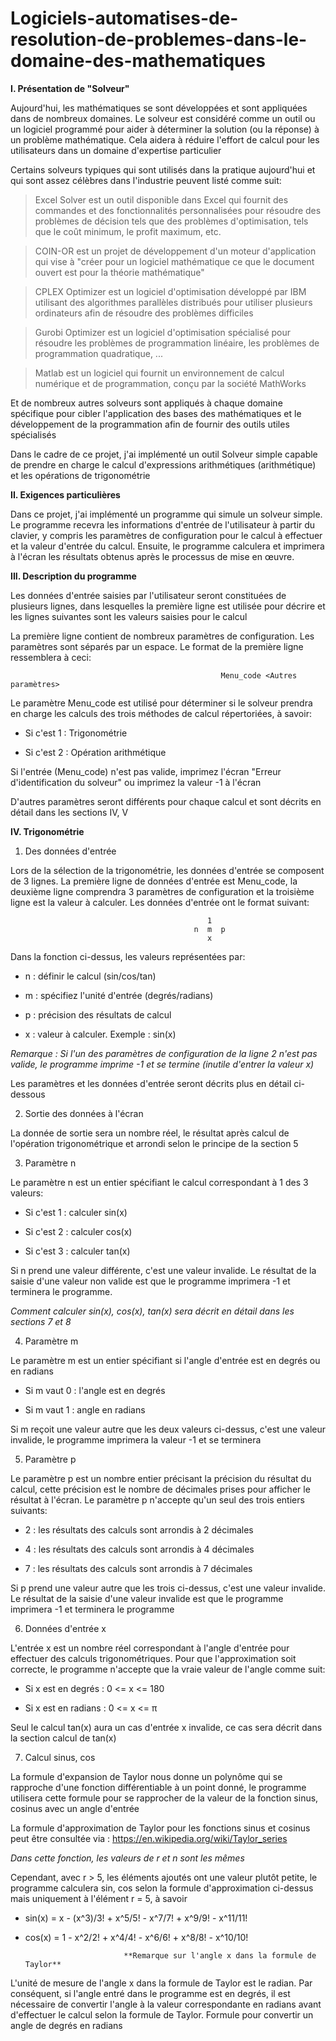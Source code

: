 # Logiciels-automatises-de-resolution-de-problemes-dans-le-domaine-des-mathematiques

**I. Présentation de "Solveur"**

Aujourd'hui, les mathématiques se sont développées et sont appliquées dans de nombreux domaines. Le solveur est considéré comme un outil ou un logiciel programmé pour aider à déterminer la solution (ou la réponse) à un problème mathématique. Cela aidera à réduire l'effort de calcul pour les utilisateurs dans un domaine d'expertise particulier

Certains solveurs typiques qui sont utilisés dans la pratique aujourd'hui et qui sont assez célèbres dans l'industrie peuvent
listé comme suit:

> Excel Solver est un outil disponible dans Excel qui fournit des commandes et des fonctionnalités personnalisées pour résoudre des problèmes de décision tels que des problèmes d'optimisation, tels que le coût minimum, le profit maximum, etc.

> COIN-OR est un projet de développement d'un moteur d'application qui vise à "créer pour un logiciel mathématique ce que le document ouvert est pour la théorie mathématique"

> CPLEX Optimizer est un logiciel d'optimisation développé par IBM utilisant des algorithmes parallèles distribués pour utiliser plusieurs ordinateurs afin de résoudre des problèmes difficiles

> Gurobi Optimizer est un logiciel d'optimisation spécialisé pour résoudre les problèmes de programmation linéaire, les problèmes de programmation quadratique, ...

> Matlab est un logiciel qui fournit un environnement de calcul numérique et de programmation, conçu par la société MathWorks

Et de nombreux autres solveurs sont appliqués à chaque domaine spécifique pour cibler l'application des bases des mathématiques et le développement de la programmation afin de fournir des outils utiles spécialisés

Dans le cadre de ce projet, j'ai implémenté un outil Solveur simple capable de prendre en charge le calcul d'expressions arithmétiques (arithmétique) et les opérations de trigonométrie

**II. Exigences particulières**

Dans ce projet, j'ai implémenté un programme qui simule un solveur simple. Le programme recevra les informations d'entrée de l'utilisateur à partir du clavier, y compris les paramètres de configuration pour le calcul à effectuer et la valeur d'entrée du calcul. Ensuite, le programme calculera et imprimera à l'écran les résultats obtenus après le processus de mise en œuvre.

**III. Description du programme**

Les données d'entrée saisies par l'utilisateur seront constituées de plusieurs lignes, dans lesquelles la première ligne est utilisée pour décrire et les lignes suivantes sont les valeurs saisies pour le calcul

La première ligne contient de nombreux paramètres de configuration. Les paramètres sont séparés par un espace. Le format de la première ligne ressemblera à ceci:

                                                   Menu_code <Autres paramètres>

Le paramètre Menu_code est utilisé pour déterminer si le solveur prendra en charge les calculs des trois méthodes de calcul répertoriées, à savoir:

- Si c'est 1 : Trigonométrie

- Si c'est 2 : Opération arithmétique

Si l'entrée (Menu_code) n'est pas valide, imprimez l'écran "Erreur d'identification du solveur" ou imprimez la valeur -1 à l'écran

D'autres paramètres seront différents pour chaque calcul et sont décrits en détail dans les sections IV, V

**IV. Trigonométrie**

1. Des données d'entrée

Lors de la sélection de la trigonométrie, les données d'entrée se composent de 3 lignes. La première ligne de données d'entrée est Menu_code, la deuxième ligne comprendra 3 paramètres de configuration et la troisième ligne est la valeur à calculer. Les données d'entrée ont le format suivant:

                                                1
                                             n  m  p
                                                x

Dans la fonction ci-dessus, les valeurs représentées par:

- n : définir le calcul (sin/cos/tan)

- m : spécifiez l'unité d'entrée (degrés/radians)

- p : précision des résultats de calcul

- x : valeur à calculer. Exemple : sin(x)

*Remarque : Si l'un des paramètres de configuration de la ligne 2 n'est pas valide, le programme imprime -1 et se termine (inutile d'entrer la valeur x)*

Les paramètres et les données d'entrée seront décrits plus en détail ci-dessous

2. Sortie des données à l'écran

La donnée de sortie sera un nombre réel, le résultat après calcul de l'opération trigonométrique et arrondi selon le principe de la section 5

3. Paramètre n

Le paramètre n est un entier spécifiant le calcul correspondant à 1 des 3 valeurs:

- Si c'est 1 : calculer sin(x)

- Si c'est 2 : calculer cos(x)

- Si c'est 3 : calculer tan(x)

Si n prend une valeur différente, c'est une valeur invalide. Le résultat de la saisie d'une valeur non valide est que le programme imprimera -1 et terminera le programme.

*Comment calculer sin(x), cos(x), tan(x) sera décrit en détail dans les sections 7 et 8*

4. Paramètre m

Le paramètre m est un entier spécifiant si l'angle d'entrée est en degrés ou en radians

- Si m vaut 0 : l'angle est en degrés

- Si m vaut 1 : angle en radians

Si m reçoit une valeur autre que les deux valeurs ci-dessus, c'est une valeur invalide, le programme imprimera la valeur -1 et se terminera

5. Paramètre p

Le paramètre p est un nombre entier précisant la précision du résultat du calcul, cette précision est le nombre de décimales prises pour afficher le résultat à l'écran. Le paramètre p n'accepte qu'un seul des trois entiers suivants:

- 2 : les résultats des calculs sont arrondis à 2 décimales

- 4 : les résultats des calculs sont arrondis à 4 décimales

- 7 : les résultats des calculs sont arrondis à 7 décimales

Si p prend une valeur autre que les trois ci-dessus, c'est une valeur invalide. Le résultat de la saisie d'une valeur invalide est que le programme imprimera -1 et terminera le programme

6. Données d'entrée x

L'entrée x est un nombre réel correspondant à l'angle d'entrée pour effectuer des calculs trigonométriques. Pour que l'approximation soit correcte, le programme n'accepte que la vraie valeur de l'angle comme suit:

- Si x est en degrés : 0 <= x <= 180

- Si x est en radians : 0 <= x <= π

Seul le calcul tan(x) aura un cas d'entrée x invalide, ce cas sera décrit dans la section calcul de tan(x)

7. Calcul sinus, cos

La formule d'expansion de Taylor nous donne un polynôme qui se rapproche d'une fonction différentiable à un point donné, le programme utilisera cette formule pour se rapprocher de la valeur de la fonction sinus, cosinus avec un angle d'entrée

La formule d'approximation de Taylor pour les fonctions sinus et cosinus peut être consultée via : https://en.wikipedia.org/wiki/Taylor_series

*Dans cette fonction, les valeurs de r et n sont les mêmes*

Cependant, avec r > 5, les éléments ajoutés ont une valeur plutôt petite, le programme calculera sin, cos selon la formule d'approximation ci-dessus mais uniquement à l'élément r = 5, à savoir

- sin(x) = x - (x^3)/3! + x^5/5! - x^7/7! + x^9/9! - x^11/11!

- cos(x) = 1 - x^2/2! + x^4/4! - x^6/6! + x^8/8! - x^10/10!

                            **Remarque sur l'angle x dans la formule de Taylor**

L'unité de mesure de l'angle x dans la formule de Taylor est le radian. Par conséquent, si l'angle entré dans le programme est en degrés, il est nécessaire de convertir l'angle à la valeur correspondante en radians avant d'effectuer le calcul selon la formule de Taylor. Formule pour convertir un angle de degrés en radians




























